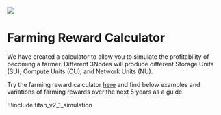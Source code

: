 ![](img/becomefarmer.jpg )

# Farming Reward Calculator

We have created a calculator to allow you to simulate the profitability of becoming a farmer. Different 3Nodes will produce different Storage Units (SU), Compute Units (CU), and Network Units (NU).

Try the farming reward calculator [here](https://simulator.grid.tf) and find below examples and variations of farming rewards over the next 5 years as a guide. 

!!!include:titan_v2_1_simulation

